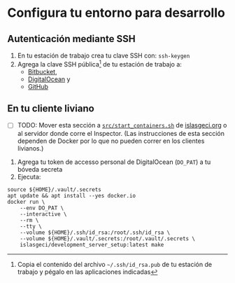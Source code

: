 # Configura tu entorno para desarrollo

## Autenticación mediante SSH

1. En tu estación de trabajo crea tu clave SSH con: `ssh-keygen`
1. Agrega la clave SSH pública[^ssh_pub] de tu estación de trabajo a:
    - [Bitbucket](https://bitbucket.org/account/settings/ssh-keys/),
    - [DigitalOcean](https://cloud.digitalocean.com/account/security) y
    - [GitHub](https://github.com/settings/keys/)

[^ssh_pub]: Copia el contenido del archivo `~/.ssh/id_rsa.pub` de tu estación de trabajo y pégalo en las aplicaciones indicadas

## En tu cliente liviano

- [ ] TODO: Mover esta sección a [`src/start_containers.sh`](https://github.com/IslasGECI/islasgeci.org/blob/develop/src/start_containers) de [islasgeci.org](https://github.com/IslasGECI/islasgeci.org) o al servidor donde corre el Inspector. (Las instrucciones de esta sección dependen de Docker por lo que no pueden correr en los clientes livianos.)

1. Agrega tu token de accesso personal de DigitalOcean (`DO_PAT`) a tu bóveda secreta
1. Ejecuta:
```shell
source ${HOME}/.vault/.secrets
apt update && apt install --yes docker.io
docker run \
    --env DO_PAT \
    --interactive \
    --rm \
    --tty \
    --volume ${HOME}/.ssh/id_rsa:/root/.ssh/id_rsa \
    --volume ${HOME}/.vault/.secrets:/root/.vault/.secrets \
    islasgeci/development_server_setup:latest make
```
